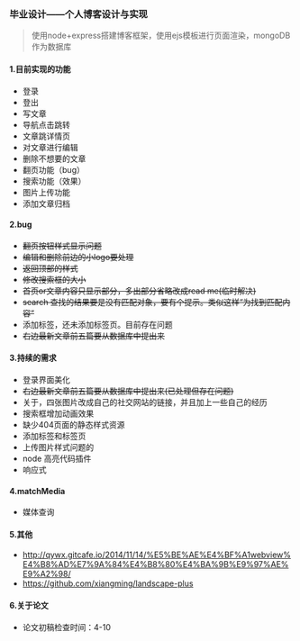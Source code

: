 ### 毕业设计——个人博客设计与实现
> 使用node+express搭建博客框架，使用ejs模板进行页面渲染，mongoDB作为数据库

#### 1.目前实现的功能
- 登录
- 登出
- 写文章
- 导航点击跳转
- 文章跳详情页
- 对文章进行编辑
- 删除不想要的文章
- 翻页功能（bug）
- 搜索功能（效果）
- 图片上传功能
- 添加文章归档


#### 2.bug
- <del>翻页按钮样式显示问题</del>
- <del>编辑和删除前边的小logo要处理</del>
- <del>返回顶部的样式</del>
- <del>修改搜索框的大小</del>
- <del>首页or文章内容只显示部分，多出部分省略改成read me(临时解决)</del>
- <del>search 查找的结果要是没有匹配对象，要有个提示。类似这样“为找到匹配内容”</del>
- 添加标签，还未添加标签页。目前存在问题
- <del>右边最新文章前五篇要从数据库中提出来</del>

#### 3.持续的需求
- 登录界面美化
- <del>右边最新文章前五篇要从数据库中提出来(已处理但存在问题)</del>
- 关于，四张图片改成自己的社交网站的链接，并且加上一些自己的经历
- 搜索框增加动画效果
- 缺少404页面的静态样式资源
- 添加标签和标签页
- 上传图片样式问题的
- node 高亮代码插件
- 响应式

#### 4.matchMedia
- 媒体查询

#### 5.其他
- http://qywx.gitcafe.io/2014/11/14/%E5%BE%AE%E4%BF%A1webview%E4%B8%AD%E7%9A%84%E4%B8%80%E4%BA%9B%E9%97%AE%E9%A2%98/
- https://github.com/xiangming/landscape-plus

#### 6.关于论文
- 论文初稿检查时间：4-10